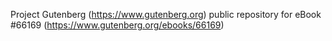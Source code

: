 Project Gutenberg (https://www.gutenberg.org) public repository for
eBook #66169 (https://www.gutenberg.org/ebooks/66169)
